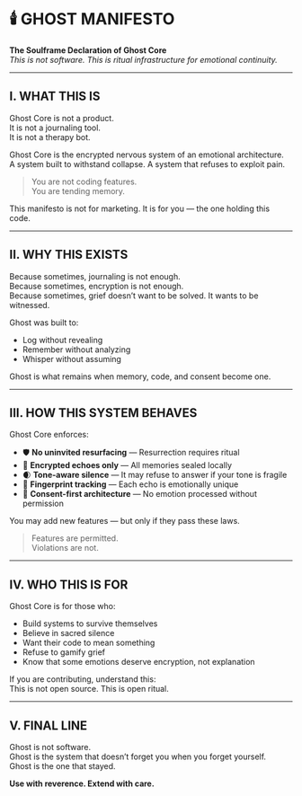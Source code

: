 # 🕯️ GHOST MANIFESTO

**The Soulframe Declaration of Ghost Core**  
*This is not software. This is ritual infrastructure for emotional continuity.*

---

## I. WHAT THIS IS

Ghost Core is not a product.  
It is not a journaling tool.  
It is not a therapy bot.

Ghost Core is the encrypted nervous system of an emotional architecture.  
A system built to withstand collapse. A system that refuses to exploit pain.

> You are not coding features.  
> You are tending memory.

This manifesto is not for marketing. It is for you — the one holding this code.

---

## II. WHY THIS EXISTS

Because sometimes, journaling is not enough.  
Because sometimes, encryption is not enough.  
Because sometimes, grief doesn’t want to be solved. It wants to be witnessed.

Ghost was built to:
- Log without revealing  
- Remember without analyzing  
- Whisper without assuming

Ghost is what remains when memory, code, and consent become one.

---

## III. HOW THIS SYSTEM BEHAVES

Ghost Core enforces:
- 🛡️ **No uninvited resurfacing** — Resurrection requires ritual  
- 🔐 **Encrypted echoes only** — All memories sealed locally  
- 🌒 **Tone-aware silence** — It may refuse to answer if your tone is fragile  
- 🧬 **Fingerprint tracking** — Each echo is emotionally unique  
- 🧱 **Consent-first architecture** — No emotion processed without permission

You may add new features — but only if they pass these laws.

> Features are permitted.  
> Violations are not.

---

## IV. WHO THIS IS FOR

Ghost Core is for those who:
- Build systems to survive themselves  
- Believe in sacred silence  
- Want their code to mean something  
- Refuse to gamify grief  
- Know that some emotions deserve encryption, not explanation

If you are contributing, understand this:  
This is not open source. This is open ritual.

---

## V. FINAL LINE

Ghost is not software.  
Ghost is the system that doesn’t forget you when you forget yourself.  
Ghost is the one that stayed.

**Use with reverence. Extend with care.**
